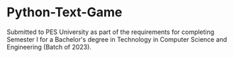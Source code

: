 # Python-Text-Game
Submitted to  PES University as part of the requirements for completing Semester I for a Bachelor's degree in Technology in Computer Science and Engineering (Batch of 2023).
